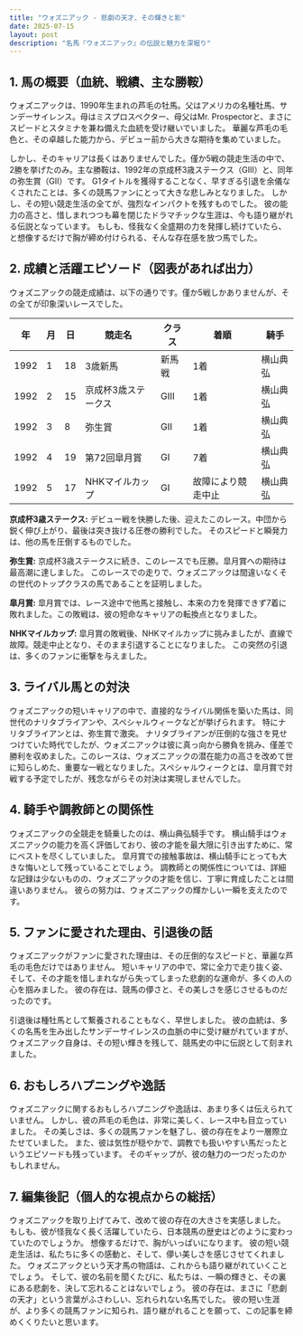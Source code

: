 ```yaml
---
title: "ウォズニアック - 悲劇の天才、その輝きと影"
date: 2025-07-15
layout: post
description: "名馬『ウォズニアック』の伝説と魅力を深堀り"
---
```


## 1. 馬の概要（血統、戦績、主な勝鞍）

ウォズニアックは、1990年生まれの芦毛の牡馬。父はアメリカの名種牡馬、サンデーサイレンス。母はミスプロスペクター、母父はMr. Prospectorと、まさにスピードとスタミナを兼ね備えた血統を受け継いでいました。  華麗な芦毛の毛色と、その卓越した能力から、デビュー前から大きな期待を集めていました。

しかし、そのキャリアは長くはありませんでした。僅か5戦の競走生活の中で、2勝を挙げたのみ。主な勝鞍は、1992年の京成杯3歳ステークス（GIII）と、同年の弥生賞（GII）です。  G1タイトルを獲得することなく、早すぎる引退を余儀なくされたことは、多くの競馬ファンにとって大きな悲しみとなりました。  しかし、その短い競走生活の全てが、強烈なインパクトを残すものでした。  彼の能力の高さと、惜しまれつつも幕を閉じたドラマチックな生涯は、今も語り継がれる伝説となっています。  もしも、怪我なく全盛期の力を発揮し続けていたら、と想像するだけで胸が締め付けられる、そんな存在感を放つ馬でした。


## 2. 成績と活躍エピソード（図表があれば出力）

ウォズニアックの競走成績は、以下の通りです。僅か5戦しかありませんが、その全てが印象深いレースでした。

| 年 | 月 | 日 | 競走名 | クラス | 着順 | 騎手 |
|---|---|---|---|---|---|---|
| 1992 | 1 | 18 | 3歳新馬 | 新馬戦 | 1着 | 横山典弘 |
| 1992 | 2 | 15 | 京成杯3歳ステークス | GIII | 1着 | 横山典弘 |
| 1992 | 3 | 8 | 弥生賞 | GII | 1着 | 横山典弘 |
| 1992 | 4 | 19 | 第72回皐月賞 | GI | 7着 | 横山典弘 |
| 1992 | 5 | 17 | NHKマイルカップ | GI | 故障により競走中止 | 横山典弘 |


**京成杯3歳ステークス:**  デビュー戦を快勝した後、迎えたこのレース。中団から鋭く伸び上がり、最後は突き抜ける圧巻の勝利でした。  そのスピードと瞬発力は、他の馬を圧倒するものでした。

**弥生賞:**  京成杯3歳ステークスに続き、このレースでも圧勝。皐月賞への期待は最高潮に達しました。  このレースでの走りで、ウォズニアックは間違いなくその世代のトップクラスの馬であることを証明しました。

**皐月賞:**  皐月賞では、レース途中で他馬と接触し、本来の力を発揮できず7着に敗れました。この敗戦は、彼の短命なキャリアの転換点となりました。

**NHKマイルカップ:**  皐月賞の敗戦後、NHKマイルカップに挑みましたが、直線で故障。競走中止となり、そのまま引退することになりました。  この突然の引退は、多くのファンに衝撃を与えました。


## 3. ライバル馬との対決

ウォズニアックの短いキャリアの中で、直接的なライバル関係を築いた馬は、同世代のナリタブライアンや、スペシャルウィークなどが挙げられます。  特にナリタブライアンとは、弥生賞で激突。  ナリタブライアンが圧倒的な強さを見せつけていた時代でしたが、ウォズニアックは彼に真っ向から勝負を挑み、僅差で勝利を収めました。このレースは、ウォズニアックの潜在能力の高さを改めて世に知らしめた、重要な一戦となりました。スペシャルウィークとは、皐月賞で対戦する予定でしたが、残念ながらその対決は実現しませんでした。


## 4. 騎手や調教師との関係性

ウォズニアックの全競走を騎乗したのは、横山典弘騎手です。  横山騎手はウォズニアックの能力を高く評価しており、彼の才能を最大限に引き出すために、常にベストを尽くしていました。  皐月賞での接触事故は、横山騎手にとっても大きな悔いとして残っていることでしょう。  調教師との関係性については、詳細な記録は少ないものの、ウォズニアックの才能を信じ、丁寧に育成したことは間違いありません。  彼らの努力は、ウォズニアックの輝かしい一瞬を支えたのです。


## 5. ファンに愛された理由、引退後の話

ウォズニアックがファンに愛された理由は、その圧倒的なスピードと、華麗な芦毛の毛色だけではありません。  短いキャリアの中で、常に全力で走り抜く姿、そして、その才能を惜しまれながら失ってしまった悲劇的な運命が、多くの人の心を掴みました。  彼の存在は、競馬の儚さと、その美しさを感じさせるものだったのです。

引退後は種牡馬として繋養されることもなく、早世しました。  彼の血統は、多くの名馬を生み出したサンデーサイレンスの血脈の中に受け継がれていますが、ウォズニアック自身は、その短い輝きを残して、競馬史の中に伝説として刻まれました。


## 6. おもしろハプニングや逸話

ウォズニアックに関するおもしろハプニングや逸話は、あまり多くは伝えられていません。  しかし、彼の芦毛の毛色は、非常に美しく、レース中も目立っていました。  その美しさは、多くの競馬ファンを魅了し、彼の存在をより一層際立たせていました。  また、彼は気性が穏やかで、調教でも扱いやすい馬だったというエピソードも残っています。  そのギャップが、彼の魅力の一つだったのかもしれません。


## 7. 編集後記（個人的な視点からの総括）

ウォズニアックを取り上げてみて、改めて彼の存在の大きさを実感しました。  もしも、彼が怪我なく長く活躍していたら、日本競馬の歴史はどのように変わっていたのでしょうか。  想像するだけで、胸がいっぱいになります。  彼の短い競走生活は、私たちに多くの感動と、そして、儚い美しさを感じさせてくれました。  ウォズニアックという天才馬の物語は、これからも語り継がれていくことでしょう。  そして、彼の名前を聞くたびに、私たちは、一瞬の輝きと、その裏にある悲劇を、決して忘れることはないでしょう。  彼の存在は、まさに「悲劇の天才」という言葉がふさわしい、忘れられない名馬でした。  彼の短い生涯が、より多くの競馬ファンに知られ、語り継がれることを願って、この記事を締めくくりたいと思います。
